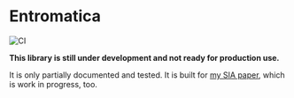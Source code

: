 # Entromatica

![CI](https://github.com/DanielMeiborg/entromatica/actions/workflows/ci.yml/badge.svg)

**This library is still under development and not ready for production use.**

It is only partially documented and tested. It is built for [my SIA
paper](https://github.com/DanielMeiborg/sia), which is work in progress, too.
